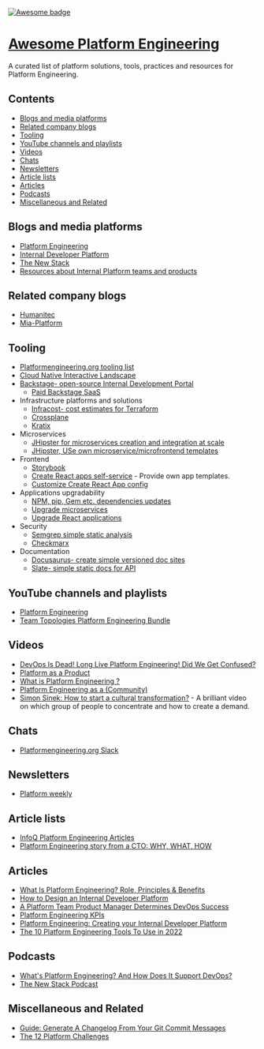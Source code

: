 [![Awesome badge](https://awesome.re/badge.svg)](https://github.com/sindresorhus/awesome)

# [Awesome Platform Engineering](https://shospodarets.github.io/awesome-platform-engineering/)

A curated list of platform solutions, tools, practices and resources for Platform Engineering.

## Contents

- [Blogs and media platforms](#blogs-and-media-platforms)
- [Related company blogs](#related-company-blogs)
- [Tooling](#tooling)
- [YouTube channels and playlists](#youtube-channels-and-playlists)
- [Videos](#videos)
- [Chats](#chats)
- [Newsletters](#newsletters)
- [Article lists](#article-lists)
- [Articles](#articles)
- [Podcasts](#podcasts)
- [Miscellaneous and Related](#miscellaneous-and-related)

## Blogs and media platforms
- [Platform Engineering](https://platformengineering.org)
- [Internal Developer Platform](https://internaldeveloperplatform.org)
- [The New Stack](https://thenewstack.io/)
- [Resources about Internal Platform teams and products](https://internalplatforms.com)

## Related company blogs

- [Humanitec](https://humanitec.com/blog)
- [Mia-Platform](https://blog.mia-platform.eu/en)

## Tooling

- [Platformengineering.org tooling list](https://platformengineering.org/platform-tooling)
- [Cloud Native Interactive Landscape](https://landscape.cncf.io/)
- [Backstage- open-source Internal Development Portal](https://backstage.io/)
    - [Paid Backstage SaaS](https://roadie.io/)
- Infrastructure platforms and solutions
    - [Infracost- cost estimates for Terraform](https://github.com/infracost/infracost)
    - [Crossplane](https://www.crossplane.io/)
    - [Kratix](https://kratix.io/)
- Microservices
  	- [JHipster for microservices creation and integration at scale](https://www.jhipster.tech/)
    - [JHipster, USe own microservice/microfrontend templates](https://www.jhipster.tech/modules/creating-a-blueprint/#-creating-a-blueprint)
- Frontend
    - [Storybook](https://storybook.js.org/)
    - [Create React apps self-service](https://create-react-app.dev/docs/custom-templates/) - Provide own app templates.
    - [Customize Create React App config](https://github.com/dilanx/craco)
- Applications upgradability
    - [NPM, pip, Gem etc. dependencies updates](https://github.com/renovatebot/renovate)
    - [Upgrade microservices](https://www.jhipster.tech/upgrading-an-application/#-upgrading-an-application)
    - [Upgrade React applications](https://github.com/reactjs/react-codemod)
- Security
    - [Semgrep simple static analysis](https://semgrep.dev/)
    - [Checkmarx](https://checkmarx.com/)
- Documentation
    - [Docusaurus- create simple versioned doc sites](https://jamstack.org/generators/docusaurus/)
    - [Slate- simple static docs for API](https://github.com/slatedocs/slate)

## YouTube channels and playlists

- [Platform Engineering](https://www.youtube.com/@PlatformEngineering)
- [Team Topologies Platform Engineering Bundle](https://www.youtube.com/watch?v=7yaiiQHNKpM&list=PLYTh9n7QJnzS3bZ6bmoLaTaKPzhSmlnL1&ab_channel=TeamTopologies)

## Videos

- [DevOps Is Dead! Long Live Platform Engineering! Did We Get Confused?](https://www.youtube.com/watch?app=desktop&v=9_v77YiSGEY&ab_channel=DevOpsToolkit)
- [Platform as a Product](https://www.youtube.com/watch?v=b8YHCDMxqfg&ab_channel=PlatformEngineering)
- [What is Platform Engineering ?](https://www.youtube.com/watch?v=0uuOJ1gzcyE&ab_channel=PlatformsandBeyond)
- [Platform Engineering as a (Community)](https://www.youtube.com/watch?v=4N2ywun-wTE&ab_channel=GOTOConferences)
- [Simon Sinek: How to start a cultural transformation?](https://www.youtube.com/watch?v=zClAdLw4yRI&ab_channel=DenkProducties) - A brilliant video on which group of people to concentrate and how to create a demand.

## Chats

- [Platformengineering.org Slack](https://platformengineering.org/slack-rd)

## Newsletters

- [Platform weekly](https://platformweekly.com/)

## Article lists

- [InfoQ Platform Engineering Articles](https://www.infoq.com/platformengineering/)
- [Platform Engineering story from a CTO: WHY, WHAT, HOW](https://medium.com/agorapulse-stories/platform-engineering-part-1-why-the-evolution-of-developer-cognitive-load-9f36f5cc2888)

## Articles
- [What Is Platform Engineering? Role, Principles & Benefits](https://spacelift.io/blog/what-is-platform-engineering)
- [How to Design an Internal Developer Platform](https://blog.container-solutions.com/how-to-design-an-internal-developer-platform)
- [A Platform Team Product Manager Determines DevOps Success](https://thenewstack.io/a-platform-team-product-manager-determines-devops-success/)
- [Platform Engineering KPIs](https://medium.com/wise-engineering/platform-engineering-kpis-6a3215f0ee14)
- [Platform Engineering: Creating your Internal Developer Platform](https://medium.com/contino-engineering/creating-your-internal-developer-platform-part-2-65ff217cecd6)
- [The 10 Platform Engineering Tools To Use in 2022](https://medium.com/@rphilogene/the-10-platform-engineering-tools-to-use-in-2022-c2cbf2561f77)

## Podcasts

- [What's Platform Engineering? And How Does It Support DevOps?](https://www.listennotes.com/podcasts/the-new-stack/whats-platform-engineering-uoN5mXizUpP/)
- [The New Stack Podcast](https://www.listennotes.com/podcasts/the-new-stack-podcast-the-new-stack-2tdxfCmwZr6/)

## Miscellaneous and Related

- [Guide: Generate A Changelog From Your Git Commit Messages](https://mokkapps.de/blog/how-to-automatically-generate-a-helpful-changelog-from-your-git-commit-messages/)
- [The 12 Platform Challenges](https://www.syntasso.io/post/the-12-platform-challenges-of-christmas)

